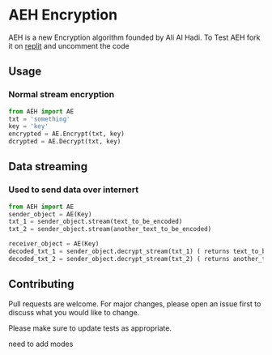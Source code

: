 # AEH Encryption
AEH is a new Encryption algorithm founded by Ali Al Hadi. To Test AEH fork it on [replit](https://replit.com/@Ali-Al-Hadi-Al-Husseini/AEH-encryption#main.py) and uncomment the code


## Usage
### Normal stream encryption
```python
from AEH import AE
txt = 'something'
key = 'key'
encrypted = AE.Encrypt(txt, key)
dcrypted = AE.Decrypt(txt, key)
```
## Data streaming
### Used to send data over internert 
```python
from AEH import AE
sender_object = AE(Key)
txt_1 = sender_object.stream(text_to_be_encoded)
txt_2 = sender_object.stream(another_text_to_be_encoded)

receiver_object = AE(Key)
decoded_txt_1 = sender_object.decrypt_stream(txt_1) ( returns text_to_be_encoded)
decoded_txt_2 = sender_object.decrypt_stream(txt_2) ( returns another_text_to_be_encoded)

```
## Contributing
Pull requests are welcome. For major changes, please open an issue first to discuss what you would like to change.

Please make sure to update tests as appropriate.

need to add modes
